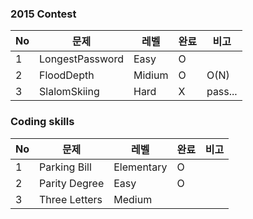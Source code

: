 ### 2015 Contest
No | 문제 | 레벨 | 완료 | 비고
---|---|---|---|---
1 | LongestPassword | Easy | O | 
2 | FloodDepth | Midium | O | O(N)
3 | SlalomSkiing | Hard | X | pass...

### Coding skills
No | 문제 | 레벨 | 완료 | 비고
---|---|---|---|---
1 | Parking Bill | Elementary | O | 
2 | Parity Degree | Easy | O | 
3 | Three Letters | Medium |  | 